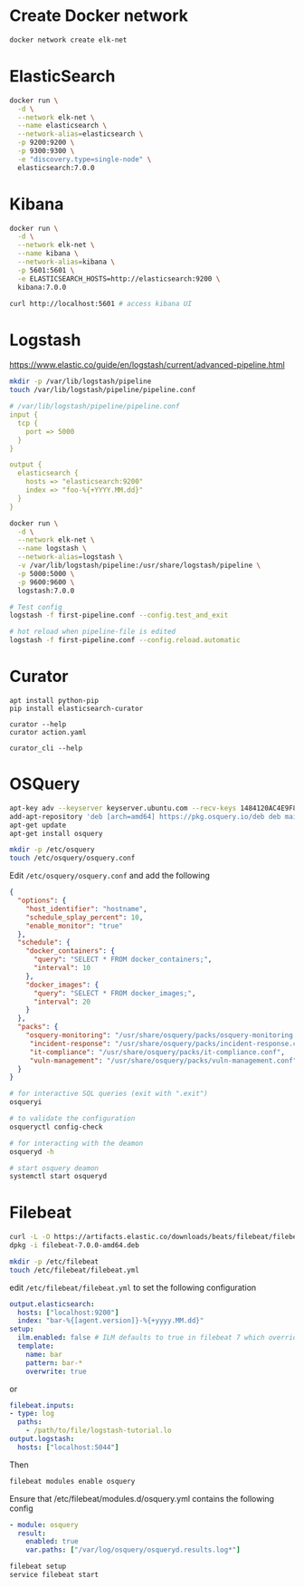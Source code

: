 
# Create Docker network

```sh
docker network create elk-net
```

# ElasticSearch

```sh
docker run \
  -d \
  --network elk-net \
  --name elasticsearch \
  --network-alias=elasticsearch \
  -p 9200:9200 \
  -p 9300:9300 \
  -e "discovery.type=single-node" \
  elasticsearch:7.0.0
```

# Kibana

```sh
docker run \
  -d \
  --network elk-net \
  --name kibana \
  --network-alias=kibana \
  -p 5601:5601 \
  -e ELASTICSEARCH_HOSTS=http://elasticsearch:9200 \
  kibana:7.0.0

curl http://localhost:5601 # access kibana UI
```

# Logstash
https://www.elastic.co/guide/en/logstash/current/advanced-pipeline.html

```sh
mkdir -p /var/lib/logstash/pipeline
touch /var/lib/logstash/pipeline/pipeline.conf
```

```yaml
# /var/lib/logstash/pipeline/pipeline.conf
input {
  tcp {
    port => 5000
  }
}

output {
  elasticsearch {
    hosts => "elasticsearch:9200"
    index => "foo-%{+YYYY.MM.dd}"
  }
}
```

```sh
docker run \
  -d \
  --network elk-net \
  --name logstash \
  --network-alias=logstash \
  -v /var/lib/logstash/pipeline:/usr/share/logstash/pipeline \
  -p 5000:5000 \
  -p 9600:9600 \
  logstash:7.0.0
```

```sh
# Test config
logstash -f first-pipeline.conf --config.test_and_exit

# hot reload when pipeline-file is edited
logstash -f first-pipeline.conf --config.reload.automatic
```

# Curator

```
apt install python-pip
pip install elasticsearch-curator

curator --help
curator action.yaml

curator_cli --help
```

# OSQuery
```sh
apt-key adv --keyserver keyserver.ubuntu.com --recv-keys 1484120AC4E9F8A1A577AEEE97A80C63C9D8B80B
add-apt-repository 'deb [arch=amd64] https://pkg.osquery.io/deb deb main'
apt-get update
apt-get install osquery

mkdir -p /etc/osquery
touch /etc/osquery/osquery.conf
```

Edit `/etc/osquery/osquery.conf` and add the following
```json
{
  "options": {
    "host_identifier": "hostname",
    "schedule_splay_percent": 10,
    "enable_monitor": "true"
  },
  "schedule": {
    "docker_containers": {
      "query": "SELECT * FROM docker_containers;",
      "interval": 10
    },
    "docker_images": {
      "query": "SELECT * FROM docker_images;",
      "interval": 20
    }
  },
  "packs": {
    "osquery-monitoring": "/usr/share/osquery/packs/osquery-monitoring.conf",
     "incident-response": "/usr/share/osquery/packs/incident-response.conf",
     "it-compliance": "/usr/share/osquery/packs/it-compliance.conf",
     "vuln-management": "/usr/share/osquery/packs/vuln-management.conf"
  }
}
```

```sh
# for interactive SQL queries (exit with ".exit")
osqueryi

# to validate the configuration
osqueryctl config-check

# for interacting with the deamon
osqueryd -h

# start osquery deamon
systemctl start osqueryd
```

# Filebeat

```sh
curl -L -O https://artifacts.elastic.co/downloads/beats/filebeat/filebeat-7.0.0-amd64.deb
dpkg -i filebeat-7.0.0-amd64.deb

mkdir -p /etc/filebeat
touch /etc/filebeat/filebeat.yml
```

edit `/etc/filebeat/filebeat.yml` to set the following configuration

```yaml
output.elasticsearch:
  hosts: ["localhost:9200"]
  index: "bar-%{[agent.version]}-%{+yyyy.MM.dd}"
setup:
  ilm.enabled: false # ILM defaults to true in filebeat 7 which overrides index 
  template:
    name: bar
    pattern: bar-*
    overwrite: true
```
or

```yaml
filebeat.inputs:
- type: log
  paths:
    - /path/to/file/logstash-tutorial.lo
output.logstash:
  hosts: ["localhost:5044"]
```

Then

```sh
filebeat modules enable osquery
```

Ensure that /etc/filebeat/modules.d/osquery.yml contains the following config

``` yaml
- module: osquery
  result:
    enabled: true
    var.paths: ["/var/log/osquery/osqueryd.results.log*"]
```

```sh
filebeat setup
service filebeat start
```
